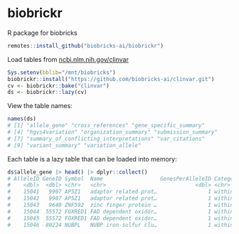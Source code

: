 # biobrickr
R package for biobricks

```R
remotes::install_github("biobricks-ai/biobrickr")
```

Load tables from [ncbi.nlm.nih.gov/clinvar](https://www.ncbi.nlm.nih.gov/clinvar/)
```R
Sys.setenv(bblib="/mnt/biobricks")
biobrickr::install("https://github.com/biobricks-ai/clinvar.git")
cv <- biobrickr::bake("clinvar")
ds <- biobrickr::lazy(cv)
```

View the table names:  
```R
names(ds)
# [1] "allele_gene" "cross_references" "gene_specific_summary"                 
# [4] "hgvs4variation" "organization_summary" "submission_summary"                    
# [7] "summary_of_conflicting_interpretations" "var_citations"                         
# [9] "variant_summary" "variation_allele"
```

Each table is a lazy table that can be loaded into memory:
```R
ds$allele_gene |> head() |> dplyr::collect()
# AlleleID GeneID Symbol  Name                  GenesPerAlleleID Category Source
#    <dbl>  <dbl> <chr>   <chr>                            <dbl> <chr>    <chr> 
#    15041   9907 AP5Z1   adaptor related prot…                1 within … submi…
#    15042   9907 AP5Z1   adaptor related prot…                1 within … submi…
#    15043   9640 ZNF592  zinc finger protein …                1 within … submi…
#    15044  55572 FOXRED1 FAD dependent oxidor…                1 within … submi…
#    15045  55572 FOXRED1 FAD dependent oxidor…                1 within … submi…
#    15046  80224 NUBPL   NUBP iron-sulfur clu…                1 within … submi…
```
